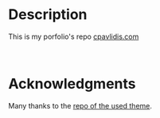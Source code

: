 # Description

This is my porfolio's repo [cpavlidis.com](https://cpavlidis.com)


<br />

# Acknowledgments

Many thanks to the [repo of the used theme](https://github.com/DavidForster/strata-jekyll).


